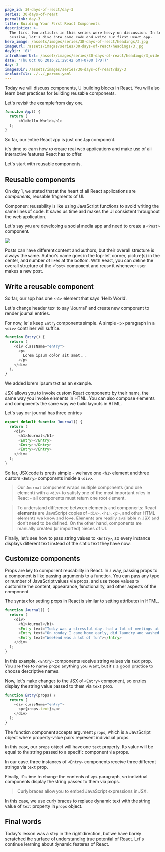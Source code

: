 ```yaml
---
page_id: 30-days-of-react/day-3
series: 30-days-of-react
permalink: day-3
title: Building Your First React Components
description: >-
  The first two articles in this series were heavy on discussion. In today's
  session, let's dive into some code and write our first React app.
hero_image: /assets/images/series/30-days-of-react/headings/3.jpg
imageUrl: /assets/images/series/30-days-of-react/headings/3.jpg
dayDir: '03'
introBannerUrl: /assets/images/series/30-days-of-react/headings/3_wide.jpg
date: 'Thu Oct 06 2016 21:29:42 GMT-0700 (PDT)'
day: 3
imagesDir: /assets/images/series/30-days-of-react/day-3
includeFile: ./../_params.yaml
---
```


Today we will discuss components, UI building blocks in React. You will also learn best practices for building reusable components. 

Let's revisit the example from day one.

```javascript
function App() {
  return (
      <h1>Hello World</h1>
  );
}
```

So far, our entire React app is just one `App` component.

It's time to learn how to create real web applications and make use of all interactive features React has to offer.

Let's start with reusable components. 

## Reusable components

On day 1, we stated that at the heart of all React applications are _components_, reusable fragments of UI.

Component reusability is like using JavaScript functions to avoid writing the same lines of code. It saves us time and makes the UI consistent throughout the web application.

Let's say you are developing a social media app and need to create a `<Post>` component.

![](https://github.com/irakli12345/30-days-of-react/blob/master/day-03/instagram%20clone.png)

Posts can have different content and authors, but their overall structure is always the same. Author's name goes in the top-left corner, picture(s) in the center, and number of likes at the bottom. With React, you can define the overall structure of the `<Post>` component and reuse it whenever user makes a new post.

## Write a reusable component

So far, our app has one `<h1>` element that says 'Hello World'.

Let's change header text to say 'Journal' and create new component to render journal entries. 

For now, let's keep `Entry` components simple. A simple `<p>` paragraph in a `<div>` container will suffice. 

```javascript
function Entry() {
  return (
    <div className="entry">
      <p>
        Lorem ipsum dolor sit amet...
      </p>
    </div>
  );
}
```

We added lorem ipsum text as an example. 

JSX allows you to invoke custom React components by their name, the same way you invoke elements in HTML. You can also compose elements and components the same way we build layouts in HTML.

Let's say our journal has three entries:

```javascript
export default function Journal() {
  return (
    <div>
      <h1>Journal</h1>
      <Entry></Entry>
      <Entry></Entry>
      <Entry></Entry>
    </div>
  );
}
```

So far, JSX code is pretty simple - we have one `<h1>` element and three custom `<Entry>` components inside a `<div>`. 

> Our `Journal` component wraps multiple components (and one element) with a `<div>` to satisfy one of the most important rules in React - all components must return one root element.

> To understand difference between elements and components: React **elements** are JavaScript copies of `<div>`, `<h1>`, `<p>`, and other HTML elements we know and love. Elements are readily available in JSX and don't need to be defined. On the other hand, components are manually created (or imported) pieces of UI.

Finally, let's see how to pass string values to `<Entry>`, so every instance displays different text instead of the static text they have now. 

## Customize components 

Props are key to component reusability in React. In a way, passing props to a component is like passing arguments to a function. You can pass any type or number of JavaScript values via props, and use those values to customize the content, appearance, functionality, and other aspects of the component. 

The syntax for setting props in React is similar to setting attributes in HTML. 

```javascript
function Journal() {
  return (
    <div>
      <h1>Journal</h1>
      <Entry text="Today was a stressful day, had a lot of meetings at work"></Entry>
      <Entry text="On monday I came home early, did laundry and washed dishes"></Entry>
      <Entry text="Weekend was a lot of fun"></Entry>
    </div>
  );
}
```

In this example, `<Entry>` components receive string values via `text` prop. You are free to name props anything you want, but it's a good practice to choose descriptive names.

Now, let's make changes to the JSX of `<Entry>` component, so entries display the string value passed to them via `text` prop.

```javascript
function Entry(props) {
  return (
    <div className="entry">
      <p>{props.text}</p>
    </div>
  );
}
```

The function component accepts argument `props`, which is a JavaScript object where property-value pairs represent individual props.

In this case, our `props` object will have one `text` property. Its value will be equal to the string passed to a specific component via props.

In our case, three instances of `<Entry>` components receive three different strings via `text` prop. 

Finally, it's time to change the contents of `<p>` paragraph, so individual components display the string passed to them via props.

> Curly braces allow you to embed JavaScript expressions in JSX.

In this case, we use curly braces to replace dynamic text with the string value of `text` property in `props` object.

## Final words

Today's lesson was a step in the right direction, but we have barely scratched the surface of understanding true potential of React. Let's continue learning about dynamic features of React.
